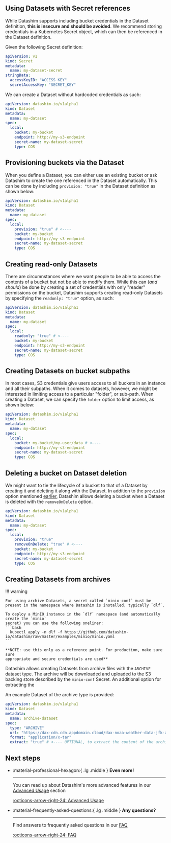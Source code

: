 ## Using Datasets with Secret references

While Datashim supports including bucket credentials in the Dataset definition,
**this is insecure and should be avoided**. We recommend storing credentials in
a Kubernetes Secret object, which can then be referenced in the Dataset
definition.

Given the following Secret definition:

```yaml
apiVersion: v1
kind: Secret
metadata:
  name: my-dataset-secret
stringData:
  accessKeyID: "ACCESS_KEY"
  secretAccessKey: "SECRET_KEY"
```

We can create a Dataset without hardcoded credentials as such:

```yaml
apiVersion: datashim.io/v1alpha1
kind: Dataset
metadata:
  name: my-dataset
spec:
  local:
    bucket: my-bucket
    endpoint: http://my-s3-endpoint
    secret-name: my-dataset-secret
    type: COS
```

## Provisioning buckets via the Dataset

When you define a Dataset, you can either use an existing bucket or ask Datashim
to create the one referenced in the Dataset automatically. This can be done by
including `provision: "true"` in the Dataset definition as shown below:

```yaml
apiVersion: datashim.io/v1alpha1
kind: Dataset
metadata:
  name: my-dataset
spec:
  local:
    provision: "true" # <----
    bucket: my-bucket
    endpoint: http://my-s3-endpoint
    secret-name: my-dataset-secret
    type: COS
```

## Creating read-only Datasets

There are circumnstances where we want people to be able to access the contents
of a bucket but not be able to modify them. While this can (_and should_) be
done by creating a set of credentials with only "reader" permissions on the
bucket, Datashim supports creating read-only Datasets by specifying the
`readonly: "true"` option, as such:

```yaml
apiVersion: datashim.io/v1alpha1
kind: Dataset
metadata:
  name: my-dataset
spec:
  local:
    readonly: "true" # <----
    bucket: my-bucket
    endpoint: http://my-s3-endpoint
    secret-name: my-dataset-secret
    type: COS
```

## Creating Datasets on bucket subpaths

In most cases, S3 credentials give users access to all buckets in an instance
and all their subpaths. When it comes to datasets, however, we might be
interested in limiting access to a particular "folder", or sub-path. When
creating a Dataset, we can specify the `folder` option to limit access, as shown
below:

```yaml
apiVersion: datashim.io/v1alpha1
kind: Dataset
metadata:
  name: my-dataset
spec:
  local:
    bucket: my-bucket/my-user/data # <----
    endpoint: http://my-s3-endpoint
    secret-name: my-dataset-secret
    type: COS
```

## Deleting a bucket on Dataset deletion

We might want to tie the lifecycle of a bucket to that of a Dataset by creating
it and deleting it along with the Dataset. In addition to the `provision` option
mentioned [earlier](#provisioning-buckets-via-the-dataset), Datashim allows
deleting a bucket when a Dataset is deleted with the `removeOnDelete` option.

```yaml
apiVersion: datashim.io/v1alpha1
kind: Dataset
metadata:
  name: my-dataset
spec:
  local:
    provision: "true"
    removeOnDelete: "true" # <----
    bucket: my-bucket
    endpoint: http://my-s3-endpoint
    secret-name: my-dataset-secret
    type: COS
```

## Creating Datasets from archives

!!! warning
    
    For using archive Datasets, a secret called `minio-conf` must be
    present in the namespace where Datashim is installed, typically `dlf`.

    To deploy a MinIO instance in the `dlf` namespace (and automatically create the `minio`
    secret) you can use the following oneliner:
    ```bash
      kubectl apply -n dlf -f https://github.com/datashim-io/datashim/raw/master/examples/minio/minio.yaml
    ```

    **NOTE: use this only as a reference point. For production, make sure sure 
    appropriate and secure credentials are used**

Datashim allows creating Datasets from archive files with the `ARCHIVE` dataset
type. The archive will be downloaded and uploaded to the S3 backing
store described by the `minio-conf` Secret. An additional option for extracting
the 

An example Dataset of the archive type is provided:

```yaml
apiVersion: datashim.io/v1alpha1
kind: Dataset
metadata:
  name: archive-dataset
spec:
  type: "ARCHIVE"
  url: "https://dax-cdn.cdn.appdomain.cloud/dax-noaa-weather-data-jfk-airport/1.1.4/noaa-weather-data-jfk-airport.tar.gz"
  format: "application/x-tar"
  extract: "true" # <---- OPTIONAL, to extract the content of the archive
```

## Next steps

<div class="grid cards" markdown>

-   :material-professional-hexagon:{ .lg .middle } __Even more!__

    ---

    You can read up about Datashim's more advanced features in our [Advanced Usage](cert-manager.md) section

    [:octicons-arrow-right-24: Advanced Usage](cert-manager.md)

-   :material-frequently-asked-questions:{ .lg .middle } __Any questions?__

    ---

    Find answers to frequently asked questions in our [FAQ](FAQ.md)

    [:octicons-arrow-right-24: FAQ](FAQ.md)

</div>
